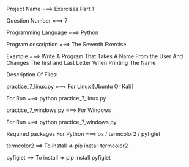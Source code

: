 Project Name ===> Exercises Part 1

Question Number ===> 7

Programming Language ===> Python

Program description ===> The Seventh Exercise

Example ===> Write A Program That Takes A Name From the User And Changes The first and Last Letter When Printing The Name

Description Of Files:

practice_7_linux.py ===> For Linux [Ubuntu Or Kali]

For Run ===> python practice_7_linux.py

practice_7_windows.py ===> For Windows

For Run ===> python practice_7_windows.py

Required packages For Python ===> os / termcolor2 / pyfiglet

termcolor2 ==> To install => pip install termcolor2

pyfiglet ==> To install => pip install pyfiglet
